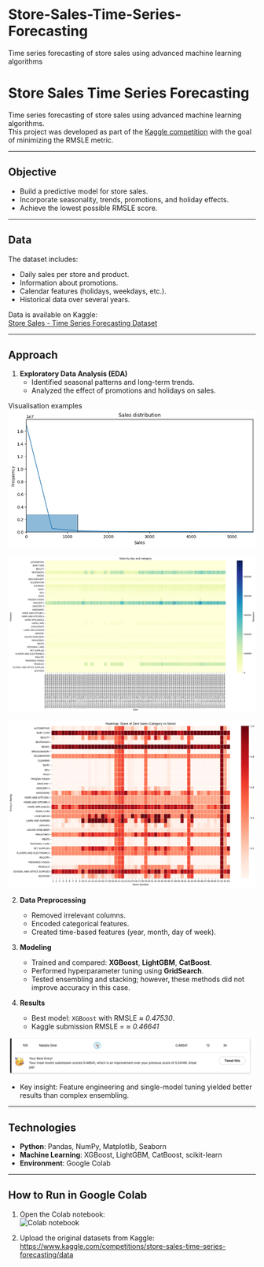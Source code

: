 # Store-Sales-Time-Series-Forecasting
Time series forecasting of store sales using advanced machine learning algorithms
# Store Sales Time Series Forecasting

Time series forecasting of store sales using advanced machine learning algorithms.  
This project was developed as part of the [Kaggle competition](https://www.kaggle.com/competitions/store-sales-time-series-forecasting) with the goal of minimizing the RMSLE metric.

---

## Objective
- Build a predictive model for store sales.
- Incorporate seasonality, trends, promotions, and holiday effects.
- Achieve the lowest possible RMSLE score.

---

## Data
The dataset includes:
- Daily sales per store and product.
- Information about promotions.
- Calendar features (holidays, weekdays, etc.).
- Historical data over several years.

Data is available on Kaggle:  
[Store Sales - Time Series Forecasting Dataset](https://www.kaggle.com/competitions/store-sales-time-series-forecasting/data)

---

## Approach
1. **Exploratory Data Analysis (EDA)**
   - Identified seasonal patterns and long-term trends.
   - Analyzed the effect of promotions and holidays on sales.

Visualisation examples
![Sales distribution](sales_distribution.png)

![Sales by day and category](sales_by_day_and_category.png)

![Share of zero sales](share_of_zero_sales.png)

2. **Data Preprocessing**
   - Removed irrelevant columns.
   - Encoded categorical features.
   - Created time-based features (year, month, day of week).

3. **Modeling**
   - Trained and compared: **XGBoost**, **LightGBM**, **CatBoost**.
   - Performed hyperparameter tuning using **GridSearch**.
   - Tested ensembling and stacking; however, these methods did not improve accuracy in this case.

4. **Results**
   - Best model: `XGBoost` with RMSLE ≈ *0.47530*.
   - Kaggle submission RMSLE = ≈ *0.46641*

![Kaggle submission result](kaggle_submission_result.png)

   - Key insight: Feature engineering and single-model tuning yielded better results than complex ensembling.

---

## Technologies
- **Python**: Pandas, NumPy, Matplotlib, Seaborn
- **Machine Learning**: XGBoost, LightGBM, CatBoost, scikit-learn
- **Environment**: Google Colab

---

## How to Run in Google Colab
1. Open the Colab notebook:   
   ![Colab notebook](Store_Sales_Time_Series_Forecasting.ipynb)

2. Upload the original datasets from Kaggle:
https://www.kaggle.com/competitions/store-sales-time-series-forecasting/data

